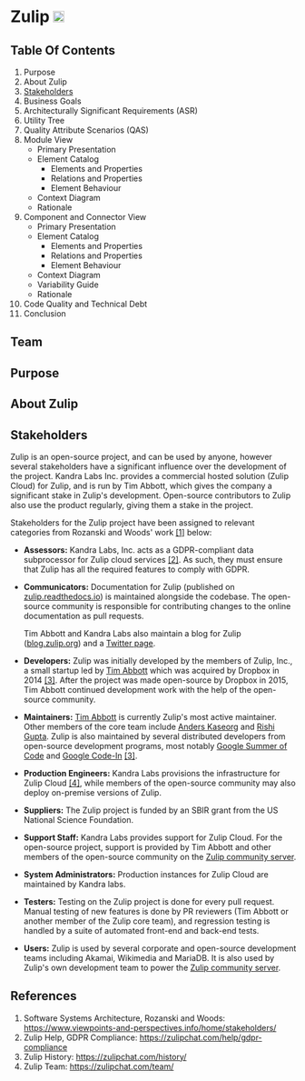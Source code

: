 # Zulip <img src="https://upload.wikimedia.org/wikipedia/commons/thumb/3/33/Zulip_logo.svg/1280px-Zulip_logo.svg.png" width="20" height="20"> 

## Table Of Contents

 1. Purpose
 2. About Zulip
 3. [Stakeholders](#Stakeholders)
 4. Business Goals
 5. Architecturally Significant Requirements (ASR)
 6. Utility Tree
 7. Quality Attribute Scenarios (QAS)
 8. Module View
    * Primary Presentation
    * Element Catalog
      + Elements and Properties
      + Relations and Properties
      + Element Behaviour
    * Context Diagram
    * Rationale
 9. Component and Connector View
    * Primary Presentation
    * Element Catalog
      + Elements and Properties
      + Relations and Properties
      + Element Behaviour
    * Context Diagram
    * Variability Guide
    * Rationale
 10. Code Quality and Technical Debt
 11. Conclusion

## Team 

## Purpose

## About Zulip

## Stakeholders

Zulip is an open-source project, and can be used by anyone, however several stakeholders have a significant influence over the development of the project. Kandra Labs Inc. provides a commercial hosted solution (Zulip Cloud) for Zulip, and is run by Tim Abbott, which gives the company a significant stake in Zulip's development. Open-source contributors to Zulip also use the product regularly, giving them a stake in the project.

Stakeholders for the Zulip project have been assigned to relevant categories from Rozanski and Woods' work [[1]](#r1) below:

* **Assessors:** Kandra Labs, Inc. acts as a GDPR-compliant data subprocessor for Zulip cloud services [[2]](#r2). As such, they must ensure that Zulip has all the required features to comply with GDPR. 

* **Communicators:** Documentation for Zulip (published on [zulip.readthedocs.io](https://zulip.readthedocs.io/en/latest/)) is maintained alongside the codebase. The open-source community is responsible for contributing changes to the online documentation as pull requests.

  Tim Abbott and Kandra Labs also maintain a blog for Zulip ([blog.zulip.org](http://blog.zulip.org)) and a [Twitter page](https://twitter.com/zulip?lang=en).

* **Developers:** Zulip was initially developed by the members of Zulip, Inc., a small startup led by [Tim Abbott](https://github.com/timabbott) which was acquired by Dropbox in 2014 [[3]](#r3). After the project was made open-source by Dropbox in 2015, Tim Abbott continued development work with the help of the open-source community.

* **Maintainers:** [Tim Abbott](https://github.com/timabbott) is currently Zulip's most active maintainer. Other members of the core team include [Anders Kaseorg](https://github.com/andersk) and [Rishi Gupta](https://github.com/rishig). Zulip is also maintained by several distributed developers from open-source development programs, most notably [Google Summer of Code](https://summerofcode.withgoogle.com/) and [Google Code-In](https://codein.withgoogle.com/archive/) [[3]](#r3).

* **Production Engineers:** Kandra Labs provisions the infrastructure for Zulip Cloud [[4]](#r4), while members of the open-source community may also deploy on-premise versions of Zulip.

* **Suppliers:** The Zulip project is funded by an SBIR grant from the US National Science Foundation. 

* **Support Staff:** Kandra Labs provides support for Zulip Cloud. For the open-source project, support is provided by Tim Abbott and other members of the open-source community on the [Zulip community server](http://chat.zulip.org). 

* **System Administrators:** Production instances for Zulip Cloud are maintained by Kandra labs. 

* **Testers:** Testing on the Zulip project is done for every pull request. Manual testing of new features is done by PR reviewers (Tim Abbott or another member of the Zulip core team), and regression testing is handled by a suite of automated front-end and back-end tests.

* **Users:** Zulip is used by several corporate and open-source development teams including Akamai, Wikimedia and MariaDB. It is also used by Zulip's own development team to power the [Zulip community server](http://chat.zulip.org). 

## References

1. <a name="r1"></a>Software Systems Architecture, Rozanski and Woods: https://www.viewpoints-and-perspectives.info/home/stakeholders/
2. <a name="r2"></a>Zulip Help, GDPR Compliance: https://zulipchat.com/help/gdpr-compliance
3. <a name="r3"></a>Zulip History: https://zulipchat.com/history/
4. <a name="r4"></a>Zulip Team: https://zulipchat.com/team/